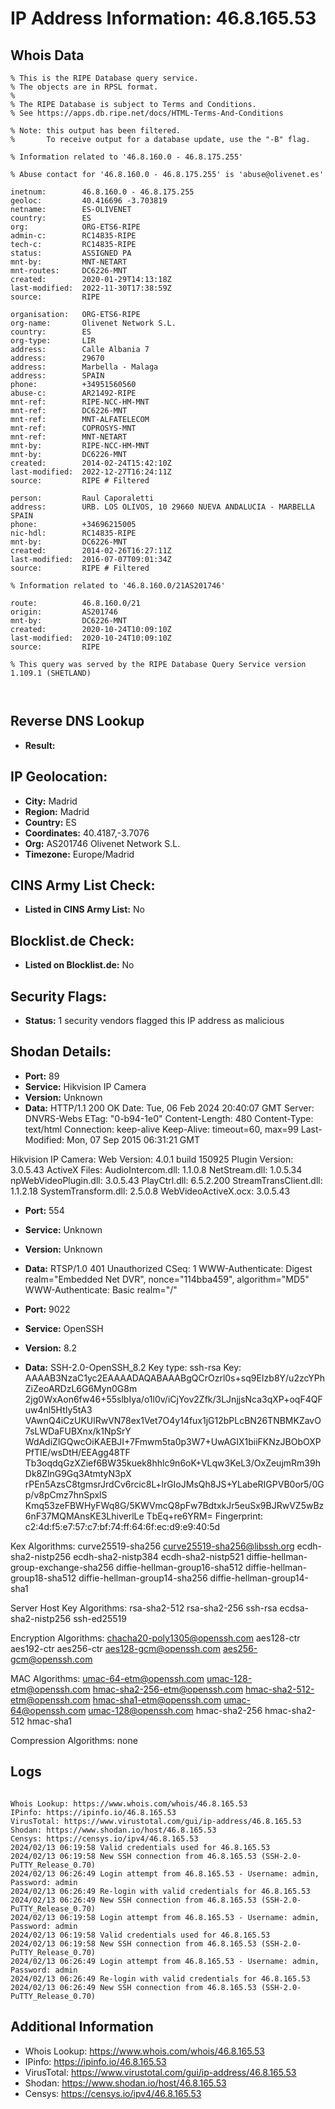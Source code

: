 # IP Address Information: 46.8.165.53

## Whois Data
```
% This is the RIPE Database query service.
% The objects are in RPSL format.
%
% The RIPE Database is subject to Terms and Conditions.
% See https://apps.db.ripe.net/docs/HTML-Terms-And-Conditions

% Note: this output has been filtered.
%       To receive output for a database update, use the "-B" flag.

% Information related to '46.8.160.0 - 46.8.175.255'

% Abuse contact for '46.8.160.0 - 46.8.175.255' is 'abuse@olivenet.es'

inetnum:        46.8.160.0 - 46.8.175.255
geoloc:         40.416696 -3.703819
netname:        ES-OLIVENET
country:        ES
org:            ORG-ETS6-RIPE
admin-c:        RC14835-RIPE
tech-c:         RC14835-RIPE
status:         ASSIGNED PA
mnt-by:         MNT-NETART
mnt-routes:     DC6226-MNT
created:        2020-01-29T14:13:18Z
last-modified:  2022-11-30T17:38:59Z
source:         RIPE

organisation:   ORG-ETS6-RIPE
org-name:       Olivenet Network S.L.
country:        ES
org-type:       LIR
address:        Calle Albania 7
address:        29670
address:        Marbella - Malaga
address:        SPAIN
phone:          +34951560560
abuse-c:        AR21492-RIPE
mnt-ref:        RIPE-NCC-HM-MNT
mnt-ref:        DC6226-MNT
mnt-ref:        MNT-ALFATELECOM
mnt-ref:        COPROSYS-MNT
mnt-ref:        MNT-NETART
mnt-by:         RIPE-NCC-HM-MNT
mnt-by:         DC6226-MNT
created:        2014-02-24T15:42:10Z
last-modified:  2022-12-27T16:24:11Z
source:         RIPE # Filtered

person:         Raul Caporaletti
address:        URB. LOS OLIVOS, 10 29660 NUEVA ANDALUCIA - MARBELLA SPAIN
phone:          +34696215005
nic-hdl:        RC14835-RIPE
mnt-by:         DC6226-MNT
created:        2014-02-26T16:27:11Z
last-modified:  2016-07-07T09:01:34Z
source:         RIPE # Filtered

% Information related to '46.8.160.0/21AS201746'

route:          46.8.160.0/21
origin:         AS201746
mnt-by:         DC6226-MNT
created:        2020-10-24T10:09:10Z
last-modified:  2020-10-24T10:09:10Z
source:         RIPE

% This query was served by the RIPE Database Query Service version 1.109.1 (SHETLAND)



```
## Reverse DNS Lookup
- **Result:** 

## IP Geolocation:
- **City:** Madrid
- **Region:** Madrid
- **Country:** ES
- **Coordinates:** 40.4187,-3.7076
- **Org:** AS201746 Olivenet Network S.L.
- **Timezone:** Europe/Madrid

## CINS Army List Check:
- **Listed in CINS Army List:** 
No

## Blocklist.de Check:
- **Listed on Blocklist.de:** 
No

## Security Flags:
- **Status:** 1 security vendors flagged this IP address as malicious

## Shodan Details:
- **Port:** 89
- **Service:** Hikvision IP Camera
- **Version:** Unknown
- **Data:** HTTP/1.1 200 OK
Date: Tue, 06 Feb 2024 20:40:07 GMT
Server: DNVRS-Webs
ETag: "0-b94-1e0"
Content-Length: 480
Content-Type: text/html
Connection: keep-alive
Keep-Alive: timeout=60, max=99
Last-Modified: Mon, 07 Sep 2015 06:31:21 GMT


Hikvision IP Camera:
  Web Version: 4.0.1 build 150925
  Plugin Version: 3.0.5.43
  ActiveX Files:
    AudioIntercom.dll: 1.1.0.8
    NetStream.dll: 1.0.5.34
    npWebVideoPlugin.dll: 3.0.5.43
    PlayCtrl.dll: 6.5.2.200
    StreamTransClient.dll: 1.1.2.18
    SystemTransform.dll: 2.5.0.8
    WebVideoActiveX.ocx: 3.0.5.43


- **Port:** 554
- **Service:** Unknown
- **Version:** Unknown
- **Data:** RTSP/1.0 401 Unauthorized
CSeq: 1
WWW-Authenticate: Digest realm="Embedded Net DVR", nonce="114bba459", algorithm="MD5"
WWW-Authenticate: Basic realm="/"



- **Port:** 9022
- **Service:** OpenSSH
- **Version:** 8.2
- **Data:** SSH-2.0-OpenSSH_8.2
Key type: ssh-rsa
Key: AAAAB3NzaC1yc2EAAAADAQABAAABgQCrOzrl0s+sq9EIzb8Y/u2zcYPhZiZeoARDzL6G6Myn0G8m
2jg0WxAon6fw46+55slbIya/o1l0v/iCjYov2Zfk/3LJnjjsNca3qXP+oqF4QFuw4nl5HtIy5tA3
VAwnQ4iCzUKUlRwVN78ex1Vet7O4y14fux1jG12bPLcBN26TNBMKZavO7sLWDaFUBXnx/k1NpSrY
WdAdiZlGQwcOiKAEBJI+7Fmwm5ta0p3W7+UwAGIX1biiFKNzJBObOXPPfTIE/wsDtH/EEAgg48TF
Tb3oqdqGzXZief6BW35kuek8hhlc9n6oK+VLqw3KeL3/OxZeujmRm39hDk8ZlnG9Gq3AtmtyN3pX
rPEn5AzsC8tgmsrJrdCv6rcic8L+lrGIoJMsQh8JS+YLabeRIGPVB0or5/0Gp/v8pCmz7hnSpxlS
Kmq53zeFBWHyFWq8G/5KWVmcQ8pFw7BdtxkJr5euSx9BJRwVZ5wBz6nF37MQMAnsKE3LhiverlLe
TbEq+re6YRM=
Fingerprint: c2:4d:f5:e7:57:c7:bf:74:ff:64:6f:ec:d9:e9:40:5d

Kex Algorithms:
	curve25519-sha256
	curve25519-sha256@libssh.org
	ecdh-sha2-nistp256
	ecdh-sha2-nistp384
	ecdh-sha2-nistp521
	diffie-hellman-group-exchange-sha256
	diffie-hellman-group16-sha512
	diffie-hellman-group18-sha512
	diffie-hellman-group14-sha256
	diffie-hellman-group14-sha1

Server Host Key Algorithms:
	rsa-sha2-512
	rsa-sha2-256
	ssh-rsa
	ecdsa-sha2-nistp256
	ssh-ed25519

Encryption Algorithms:
	chacha20-poly1305@openssh.com
	aes128-ctr
	aes192-ctr
	aes256-ctr
	aes128-gcm@openssh.com
	aes256-gcm@openssh.com

MAC Algorithms:
	umac-64-etm@openssh.com
	umac-128-etm@openssh.com
	hmac-sha2-256-etm@openssh.com
	hmac-sha2-512-etm@openssh.com
	hmac-sha1-etm@openssh.com
	umac-64@openssh.com
	umac-128@openssh.com
	hmac-sha2-256
	hmac-sha2-512
	hmac-sha1

Compression Algorithms:
	none


## Logs
```

Whois Lookup: https://www.whois.com/whois/46.8.165.53
IPinfo: https://ipinfo.io/46.8.165.53
VirusTotal: https://www.virustotal.com/gui/ip-address/46.8.165.53
Shodan: https://www.shodan.io/host/46.8.165.53
Censys: https://censys.io/ipv4/46.8.165.53
2024/02/13 06:19:58 Valid credentials used for 46.8.165.53
2024/02/13 06:19:58 New SSH connection from 46.8.165.53 (SSH-2.0-PuTTY_Release_0.70)
2024/02/13 06:26:49 Login attempt from 46.8.165.53 - Username: admin, Password: admin
2024/02/13 06:26:49 Re-login with valid credentials for 46.8.165.53
2024/02/13 06:26:49 New SSH connection from 46.8.165.53 (SSH-2.0-PuTTY_Release_0.70)
2024/02/13 06:19:58 Login attempt from 46.8.165.53 - Username: admin, Password: admin
2024/02/13 06:19:58 Valid credentials used for 46.8.165.53
2024/02/13 06:19:58 New SSH connection from 46.8.165.53 (SSH-2.0-PuTTY_Release_0.70)
2024/02/13 06:26:49 Login attempt from 46.8.165.53 - Username: admin, Password: admin
2024/02/13 06:26:49 Re-login with valid credentials for 46.8.165.53
2024/02/13 06:26:49 New SSH connection from 46.8.165.53 (SSH-2.0-PuTTY_Release_0.70)

```
## Additional Information
- Whois Lookup: https://www.whois.com/whois/46.8.165.53
- IPinfo: https://ipinfo.io/46.8.165.53
- VirusTotal: https://www.virustotal.com/gui/ip-address/46.8.165.53
- Shodan: https://www.shodan.io/host/46.8.165.53
- Censys: https://censys.io/ipv4/46.8.165.53

